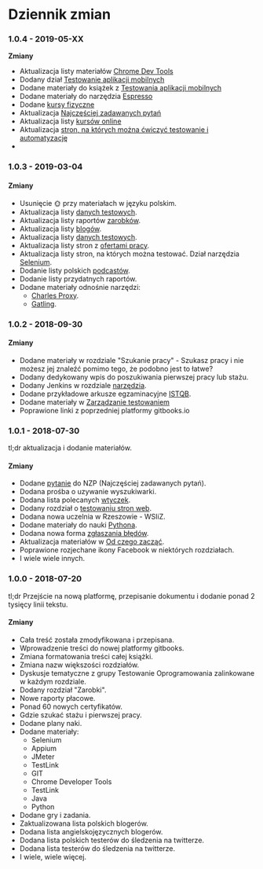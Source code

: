 # Dziennik zmian

### 1.0.4 - 2019-05-XX

**Zmiany**

* Aktualizacja listy materiałów [Chrome Dev Tools](../narzedzia/chrome-developer-tools.md)
* Dodany dział [Testowanie aplikacji mobilnych](../testowanie-aplikacji-mobilnych/)
* Dodane materiały do książek z [Testowania aplikacji mobilnych](../testowanie-aplikacji-mobilnych/ksiazki.md)
* Dodane materiały do narzędzia [Espresso](../narzedzia/espresso.md)
* Dodane [kursy fizyczne](../kursy-fizyczne.md)
* Aktualizacja [Najczęściej zadawanych pytań](../najczesciej-zadawane-pytania.md)
* Aktualizacja listy [kursów online](../kursy-online.md)
* Aktualizacja [stron, na których można ćwiczyć testowanie i automatyzację](../automatyzacja/gdzie-trenowac.md)
* 
### 1.0.3 - 2019-03-04

#### Zmiany

* Usunięcie 🌞 przy materiałach w języku polskim.
* Aktualizacja listy [danych testowych](../materialy-dodatkowe/dane-testowe.md).
* Aktualizacja listy raportów [zarobków](../zarobki.md).
* Aktualizacja listy [blogów](../gdzie-szukac-wiedzy/blogi.md).
* Aktualizacja listy [danych testowych](../materialy-dodatkowe/dane-testowe.md).
* Aktualizacja listy stron z [ofertami pracy](../szukanie-pracy/#gdzie-szukac-pracy).
* Aktualizacja listy stron, na których można testować. Dział narzędzia [Selenium](../narzedzia/selenium.md#strony-na-ktorych-mozna-trenowac).
* Dodanie listy polskich [podcastów](../gdzie-szukac-wiedzy/podcasty.md).
* Dodanie listy przydatnych raportów.
* Dodane materiały odnośnie narzędzi:
  * [Charles Proxy](../narzedzia/charles-proxy.md).
  * [Gatling](../narzedzia/gatling.md).

### 1.0.2 - 2018-09-30

#### Zmiany

* Dodane materiały w rozdziale "Szukanie pracy" - Szukasz pracy i nie możesz jej znaleźć pomimo tego, że podobno jest to łatwe?
* Dodany dedykowany wpis do poszukiwania pierwszej pracy lub stażu.
* Dodany Jenkins w rozdziale [narzędzia](../narzedzia/).
* Dodane przykładowe arkusze egzaminacyjne [ISTQB](../certyfikacja/istqb.md).
* Dodane materiały w [Zarządzanie testowaniem](../narzedzia/zarzadzanie-przypadkami-testowymi/)
* Poprawione linki z poprzedniej platformy gitbooks.io

### 1.0.1 - 2018-07-30

tl;dr aktualizacja i dodanie materiałów.

#### Zmiany

* Dodane [pytanie](../najczesciej-zadawane-pytania.md#jak-zaczac-testowac-strone-web) do NZP \(Najczęściej zadawanych pytań\).
* Dodana prośba o uzywanie wyszukiwarki.
* Dodana lista polecanych [wtyczek](../narzedzia/wtyczki-do-przegladarek.md).
* Dodany rozdział o [testowaniu stron web](../testowanie-stron-web.md).
* Dodana nowa uczelnia w Rzeszowie - WSIiZ.
* Dodane materiały do nauki [Pythona](../automatyzacja/nauka-programowania/python.md).
* Dodana nowa forma [zgłaszania błędów](../rozwoj-materialow.md#zglaszanie-przez-zrzut-ekranu).
* Aktualizacja materiałów w [Od czego zacząć](../od-czego-zaczac/).
* Poprawione rozjechane ikony Facebook w niektórych rozdziałach.
* I wiele wiele innych.

### 1.0.0 - 2018-07-20

tl;dr Przejście na nową platformę, przepisanie dokumentu i dodanie ponad 2 tysięcy linii tekstu.

#### Zmiany

* Cała treść została zmodyfikowana i przepisana.
* Wprowadzenie treści do nowej platformy gitbooks.
* Zmiana formatowania treści całej książki.
* Zmiana nazw większości rozdziałów.
* Dyskusje tematyczne z grupy Testowanie Oprogramowania zalinkowane w każdym rozdziale.
* Dodany rozdział "Zarobki".
* Nowe raporty płacowe.
* Ponad 60 nowych certyfikatów.
* Gdzie szukać stażu i pierwszej pracy.
* Dodane plany naki.
* Dodane materiały:
  * Selenium
  * Appium
  * JMeter
  * TestLink
  * GIT
  * Chrome Developer Tools
  * TestLink
  * Java
  * Python
* Dodane gry i zadania.
* Zaktualizowana lista polskich blogerów.
* Dodana lista angielskojęzycznych blogerów.
* Dodana lista polskich testerów do śledzenia na twitterze.
* Dodana lista testerów do śledzenia na twitterze.
* I wiele, wiele więcej.

